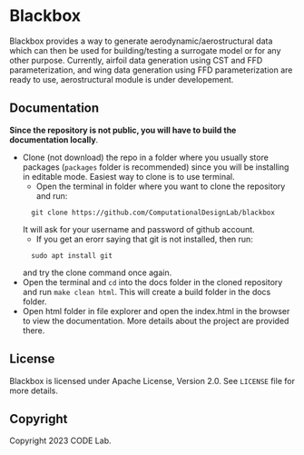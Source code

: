 # Blackbox
Blackbox provides a way to generate aerodynamic/aerostructural data which can then be used for building/testing a surrogate model or for any other purpose. Currently, airfoil data generation using CST and FFD parameterization, and wing data generation using FFD parameterization are ready to use, aerostructural module is under developement.

## Documentation
**Since the repository is not public, you will have to build the documentation locally**.

- Clone (not download) the repo in a folder where you usually store packages (``packages`` folder is recommended)
  since you will be installing in editable mode. Easiest way to clone is to use terminal.
  - Open the terminal in folder where you want to clone the repository and run:
  ```
    git clone https://github.com/ComputationalDesignLab/blackbox
  ```
  It will ask for your username and password of github account.
  - If you get an erorr saying that git is not installed, then run:
  ```
    sudo apt install git
  ```
  and try the clone command once again.
- Open the terminal and ``cd`` into the docs folder in the cloned repository and run ``make clean html``.
  This will create a build folder in the docs folder.
- Open html folder in file explorer and open the index.html in the browser to view the documentation. More details about the project are provided there.

## License
Blackbox is licensed under Apache License, Version 2.0. See `LICENSE` file for more details. 

## Copyright
Copyright 2023 CODE Lab.
